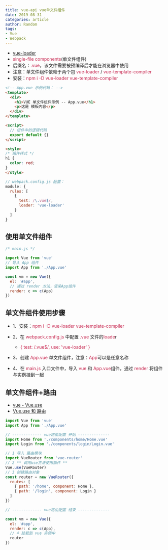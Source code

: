 ```yaml
---
title: vue-api vue单文件组件
date: 2019-08-31
categories: article
author: Random
tags:
- Vue
- Webpack
---
```


- [vue-loader](https://vue-loader-v14.vuejs.org/zh-cn/)
- <font color="#c7254e">single-file components</font>(单文件组件)
- 后缀名：<font color="#c7254e">.vue</font>，该文件需要被预编译后才能在浏览器中使用
- 注意：单文件组件依赖于两个包 <font color="#c7254e">vue-loader</font> / <font color="#c7254e">vue-template-compiler</font>
- 安装：<font color="#c7254e">npm i -D vue-loader vue-template-compiler</font>

```html
<!-- App.vue 示例代码： -->
<template>
  <div>
    <h1>VUE 单文件组件示例 -- App.vue</h1>
    <p>这是 模板内容</p>
  </div>
</template>

<script>
  // 组件中的逻辑代码
  export default {}
</script>

<style>
/* 组件样式 */
h1 {
  color: red;
}
</style>
```

```js
// webpack.config.js 配置：
module: {
  rules: [
    {
      test: /\.vue$/,
      loader: 'vue-loader'
    }
  ]
}
```

## 使用单文件组件

```js
/* main.js */

import Vue from 'vue'
// 导入 App 组件
import App from './App.vue'

const vm = new Vue({
  el: '#app',
  // 通过 render 方法，渲染App组件
  render: c => c(App)
})
```

## 单文件组件使用步骤

- 1、安装：<font color="#c7254e">npm i -D vue-loader vue-template-compiler</font>
- 2、在 <font color="#c7254e">webpack.config.js</font> 中配置 <font color="#c7254e">.vue</font> 文件的<font color="#c7254e">loade</font>r

  - <font color="#c7254e">{ test: /\.vue$/, use: 'vue-loader' }</font>
- 3、创建 <font color="#c7254e">App.vue</font> 单文件组件，注意：<font color="#c7254e">App</font>可以是任意名称
- 4、在 <font color="#c7254e">main.js</font> 入口文件中，导入 <font color="#c7254e">vue</font> 和 <font color="#c7254e">App.vue</font>组件，通过 <font color="#c7254e">render</font> 将组件与实例挂到一起

## 单文件组件+路由

- [vue - Vue.use](https://cn.vuejs.org/v2/api/#Vue-use)
- [Vue.use 和 路由](https://cn.vuejs.org/v2/guide/plugins.html#%E4%BD%BF%E7%94%A8%E6%8F%92%E4%BB%B6)

```js
import Vue from 'vue'
import App from './App.vue'

// ------------- vue路由配置 开始 --------------
import Home from './components/home/Home.vue'
import Login from './components/login/Login.vue'

// 1 导入 路由模块
import VueRouter from 'vue-router'
// 2 ** 调用use方法使用插件 **
Vue.use(VueRouter)
// 3 创建路由对象
const router = new VueRouter({
  routes: [
    { path: '/home', component: Home },
    { path: '/login', component: Login }
  ]
})

// ------------- vue路由配置 结束 --------------

const vm = new Vue({
  el: '#app',
  render: c => c(App),
  // 4 挂载到 vue 实例中
  router
})
```

































































